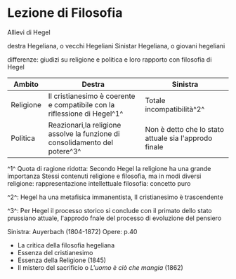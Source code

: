 # Lezione di Filosofia
Allievi di Hegel

destra Hegeliana, o vecchi Hegeliani
Sinistar Hegeliana, o giovani hegeliani

differenze: giudizi su religione e politica e loro rapporto con filosofia di Hegel

Ambito|Destra|Sinistra|
|---|---|---|
|Religione|Il cristianesimo è coerente e compatibile con la riflessione di Hegel^1^|Totale incompatibilità^2^|
Politica|Reazionari,la religione assolve la funzione di consolidamento del potere^3^|Non è detto che lo stato attuale sia l'approdo finale|

^1^ Quota di ragione ridotta:
Secondo Hegel  la religione ha una grande importanza
Stessi contenuti religione e filosofia, ma in modi diversi
religione: rappresentazione intellettuale
filosofia: concetto puro

^2^: Hegel ha una metafisica immanentista, Il cristianesimo è trascendente

^3^: Per Hegel il processo storico si conclude con il primato dello stato prussiano attuale, l'approdo fnale del processo di evoluzione del pensiero


Sinistra: Auyerbach (1804-1872)
Opere:
p.40
* La critica della filosofia hegeliana
* Essenza del cristianesimo
* Essenza della Religione (1845)
* Il mistero del sacrificio o _L'uomo è ciò che mangia_ (1862)


<!--stackedit_data:
eyJoaXN0b3J5IjpbMTgwNzU0MTMwMV19
-->